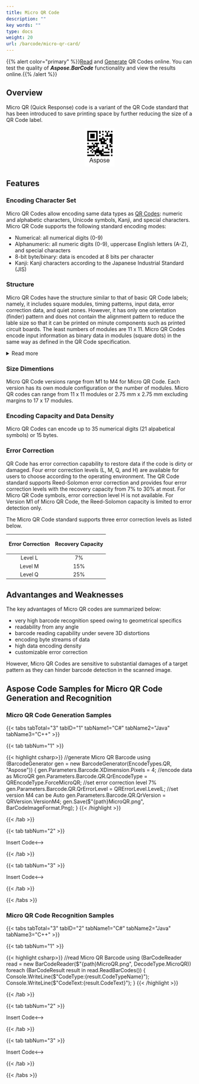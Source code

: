 ```yaml
---
title: Micro QR Code
description: ""
key words: ""
type: docs
weight: 20
url: /barcode/micro-qr-card/
---
```


{{% alert color="primary" %}}[Read](https://products.aspose.app/barcode/recognize/qr) and [Generate](https://products.aspose.app/barcode/generate/qr) QR Codes online. You can test the quality of ***Aspose.BarCode*** functionality and view the results online.{{% /alert %}}

## **Overview**
Micro QR (Quick Response) code is a variant of the QR Code standard that has been introduced to save printing space by further reducing the size of a QR Code label.

<p align="center"><img src="microqrcodesample.png"></p>

## **Features**
  
### **Encoding Character Set**
Micro QR Codes allow encoding same data types as [QR Codes](/barcode/net/qr-card/): numeric and alphabetic characters, Unicode symbols, Kanji, and special characters.  
Micro QR Code supports the following standard encoding modes:
- Numerical: all numerical digits (0-9)
- Alphanumeric: all numeric digits (0-9), uppercase English letters (A-Z), and special characters
- 8-bit byte/binary: data is encoded at 8 bits per character
- Kanji: Kanji characters according to the Japanese Industrial Standard (JIS) 
  
### **Structure**
Micro QR Codes have the structure similar to that of basic QR Code labels; namely, it includes square modules, timing patterns, input data, error correction data, and quiet zones. However, it has only one orientation (finder) pattern and does not contain the alignment pattern to reduce the lable size so that it can be printed on minute components such as printed circuit boards. The least numbers of modules are 11 x 11. Micro QR Codes encode input information as binary data in modules (square dots) in the same way as defined in the QR Code specification.  

<details>
<summary>Read more</summary>

The key elements of Micro QR Codes are:   
- One finder (position detection) pattern - a square bull's eye sign in a corner of a QR Code image. It serves for accurate and fast scanning at any orientation.
- Timing patterns are composed of one row and one column of alternating black and white modules. They are used to encode symbol version and density
- A margin space essential for scanning the QR Code. This quiet zone gets it easier for symbol detection from among the image which is the record by the CCD sensor. Four or more cells are essential for the quiet area

</details>

### **Size Dimentions**
Micro QR Code versions range from M1 to M4 for Micro QR Code. Each version has its own module configuration or the number of modules. Micro QR codes can range from 11 x 11 modules or 2.75 mm x 2.75 mm excluding margins to 17 x 17 modules.
     
### **Encoding Capacity and Data Density**
Micro QR Codes can encode up to 35 numerical digits (21 alpabetical symbols) or 15 bytes. 

### **Error Correction**
QR Code has error correction capability to restore data if the code is dirty or damaged. Four error correction levels (L, M, Q, and H) are available for users to choose according to the operating environment. The QR Code standard supports Reed-Solomon error correction and provides four error correction levels with the recovery capacity from 7% to 30% at most. For Micro QR Code symbols, error correction level H is not available. For Version M1 of Micro QR Code, the Reed-Solomon capacity is limited to error detection only.
  
The Micro QR Code standard supports three error correction levels as listed below.
   
|<p align="center">**Error Correction**</p>|<p align="center">**Recovery Capacity**</p>|
| :-: | :-: |
|Level L| 7% |
|Level M| 15% |
|Level Q| 25% |

## **Advantanges and Weaknesses**
The key advantages of Micro QR codes are summarized below:
- very high barcode recognition speed owing to geometrical specifics
- readability from any angle 
- barcode reading capability under severe 3D distortions 
- encoding byte streams of data
- high data encoding density
- customizable error correction
  
However, Micro QR Codes are sensitive to substantial damages of a target pattern as they can hinder barcode detection in the scanned image.

## **Aspose Code Samples for Micro QR Code Generation and Recognition**
### **Micro QR Code Generation Samples**

{{< tabs tabTotal="3" tabID="1" tabName1="C#" tabName2="Java" tabName3="C++" >}}

{{< tab tabNum="1" >}}

{{< highlight csharp>}}
//generate Micro QR Barcode
using (BarcodeGenerator gen = new BarcodeGenerator(EncodeTypes.QR, "Aspose"))
{
    gen.Parameters.Barcode.XDimension.Pixels = 4;
    //encode data as MicroQR
    gen.Parameters.Barcode.QR.QrEncodeType = QREncodeType.ForceMicroQR;
    //set error correction level 7%
    gen.Parameters.Barcode.QR.QrErrorLevel = QRErrorLevel.LevelL;
    //set version M4 can be Auto
    gen.Parameters.Barcode.QR.QrVersion = QRVersion.VersionM4;
    gen.Save($"{path}MicroQR.png", BarCodeImageFormat.Png);
}
{{< /highlight >}}

{{< /tab >}}

{{< tab tabNum="2" >}}

<!-->Insert Code<-->

{{< /tab >}}

{{< tab tabNum="3" >}}

<!-->Insert Code<-->

{{< /tab >}}

{{< /tabs >}}

### **Micro QR Code Recognition Samples**

{{< tabs tabTotal="3" tabID="2" tabName1="C#" tabName2="Java" tabName3="C++" >}}

{{< tab tabNum="1" >}}

{{< highlight csharp>}}
//read Micro QR Barcode
using (BarCodeReader read = new BarCodeReader($"{path}MicroQR.png", DecodeType.MicroQR))
    foreach (BarCodeResult result in read.ReadBarCodes())
    {
        Console.WriteLine($"CodeType:{result.CodeTypeName}");
        Console.WriteLine($"CodeText:{result.CodeText}");
    }
{{< /highlight >}}

{{< /tab >}}

{{< tab tabNum="2" >}}

<!-->Insert Code<-->

{{< /tab >}}

{{< tab tabNum="3" >}}

<!-->Insert Code<-->

{{< /tab >}}

{{< /tabs >}}
